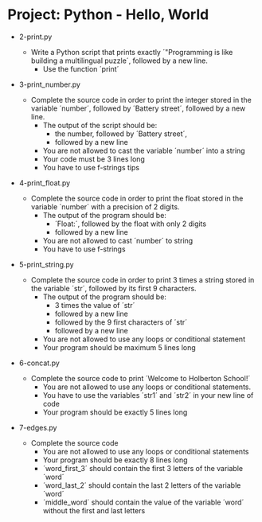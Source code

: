 # Project: Python - Hello, World

*   2-print.py
    - Write a Python script that prints exactly ´"Programming is like building a multilingual puzzle´, followed by a new line.
      - Use the function ´print´

*   3-print_number.py
    - Complete the source code in order to print the integer stored in the variable ´number´, followed by ´Battery street´, followed by a new line.
      - The output of the script should be:
        - the number, followed by ´Battery street´,
        - followed by a new line
      - You are not allowed to cast the variable ´number´ into a string
      - Your code must be 3 lines long
      - You have to use f-strings tips

*   4-print_float.py
    - Complete the source code in order to print the float stored in the variable ´number´ with a precision of 2 digits.
      - The output of the program should be:
        - ´Float:´, followed by the float with only 2 digits
        - followed by a new line
      - You are not allowed to cast ´number´ to string
      - You have to use f-strings

*   5-print_string.py
    - Complete the source code in order to print 3 times a string stored in the variable ´str´, followed by its first 9 characters.
      - The output of the program should be:
        - 3 times the value of ´str´
        - followed by a new line
        - followed by the 9 first characters of ´str´
        - followed by a new line
      - You are not allowed to use any loops or conditional statement
      - Your program should be maximum 5 lines long

*   6-concat.py
    - Complete the source code to print ´Welcome to Holberton School!´
      - You are not allowed to use any loops or conditional statements.
      - You have to use the variables ´str1´ and ´str2´ in your new line of code
      - Your program should be exactly 5 lines long

*   7-edges.py
    - Complete the source code
      - You are not allowed to use any loops or conditional statements
      - Your program should be exactly 8 lines long
      - ´word_first_3´ should contain the first 3 letters of the variable ´word´
      - ´word_last_2´ should contain the last 2 letters of the variable ´word´
      - ´middle_word´ should contain the value of the variable ´word´ without the first and last letters
